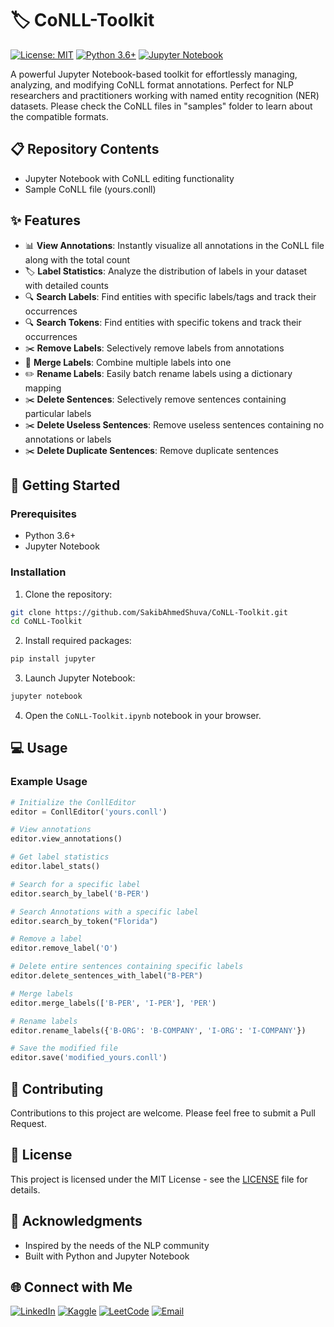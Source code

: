 # 🏷️ CoNLL-Toolkit

[![License: MIT](https://img.shields.io/badge/License-MIT-yellow.svg)](https://opensource.org/licenses/MIT)
[![Python 3.6+](https://img.shields.io/badge/python-3.6+-blue.svg)](https://www.python.org/downloads/)
[![Jupyter Notebook](https://img.shields.io/badge/Jupyter-F37626.svg?&style=flat&logo=Jupyter&logoColor=white)](https://jupyter.org/)

A powerful Jupyter Notebook-based toolkit for effortlessly managing, analyzing, and modifying CoNLL format annotations. Perfect for NLP researchers and practitioners working with named entity recognition (NER) datasets. Please check the CoNLL files in "samples" folder to learn about the compatible formats.

## 📋 Repository Contents
- Jupyter Notebook with CoNLL editing functionality
- Sample CoNLL file (yours.conll)

## ✨ Features

- 📊 **View Annotations**: Instantly visualize all annotations in the CoNLL file along with the total count
- 🏷️ **Label Statistics**: Analyze the distribution of labels in your dataset with detailed counts
- 🔍 **Search Labels**: Find entities with specific labels/tags and track their occurrences
- 🔍 **Search Tokens**: Find entities with specific tokens and track their occurrences
- ✂️ **Remove Labels**: Selectively remove labels from annotations
- 🔄 **Merge Labels**: Combine multiple labels into one
- ✏️ **Rename Labels**: Easily batch rename labels using a dictionary mapping
- ✂️ **Delete Sentences**: Selectively remove sentences containing particular labels
- ✂️ **Delete Useless Sentences**: Remove useless sentences containing no annotations or labels
- ✂️ **Delete Duplicate Sentences**: Remove duplicate sentences

## 🚀 Getting Started

### Prerequisites

- Python 3.6+
- Jupyter Notebook

### Installation

1. Clone the repository:
```bash
git clone https://github.com/SakibAhmedShuva/CoNLL-Toolkit.git
cd CoNLL-Toolkit
```

2. Install required packages:
```bash
pip install jupyter
```

3. Launch Jupyter Notebook:
```bash
jupyter notebook
```

4. Open the `CoNLL-Toolkit.ipynb` notebook in your browser.

## 💻 Usage

### Example Usage

```python
# Initialize the ConllEditor
editor = ConllEditor('yours.conll')

# View annotations
editor.view_annotations()

# Get label statistics
editor.label_stats()

# Search for a specific label
editor.search_by_label('B-PER')

# Search Annotations with a specific label
editor.search_by_token("Florida")

# Remove a label
editor.remove_label('O')

# Delete entire sentences containing specific labels
editor.delete_sentences_with_label("B-PER")

# Merge labels
editor.merge_labels(['B-PER', 'I-PER'], 'PER')

# Rename labels
editor.rename_labels({'B-ORG': 'B-COMPANY', 'I-ORG': 'I-COMPANY'})

# Save the modified file
editor.save('modified_yours.conll')
```

## 🤝 Contributing

Contributions to this project are welcome. Please feel free to submit a Pull Request.

## 📄 License

This project is licensed under the MIT License - see the [LICENSE](LICENSE) file for details.

## 🙏 Acknowledgments

- Inspired by the needs of the NLP community
- Built with Python and Jupyter Notebook


## 🌐 Connect with Me

[![LinkedIn](https://img.shields.io/badge/LinkedIn-0077B5?style=for-the-badge&logo=linkedin&logoColor=white)](https://linkedin.com/in/sakibahmedai)
[![Kaggle](https://img.shields.io/badge/Kaggle-20BEFF?style=for-the-badge&logo=kaggle&logoColor=white)](https://kaggle.com/skbahmed)
[![LeetCode](https://img.shields.io/badge/LeetCode-FFA116?style=for-the-badge&logo=leetcode&logoColor=black)](https://leetcode.com/SakibAhmedShuva)
[![Email](https://img.shields.io/badge/Email-D14836?style=for-the-badge&logo=gmail&logoColor=white)](mailto:sakibahmedbup@gmail.com)
